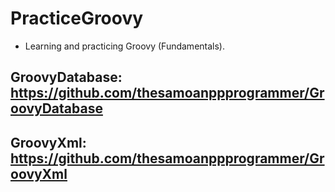 # PracticeGroovy

* Learning and practicing Groovy (Fundamentals). 

## GroovyDatabase: https://github.com/thesamoanppprogrammer/GroovyDatabase

## GroovyXml: https://github.com/thesamoanppprogrammer/GroovyXml
